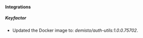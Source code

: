 
#### Integrations

##### Keyfactor

- Updated the Docker image to: *demisto/auth-utils:1.0.0.75702*.
